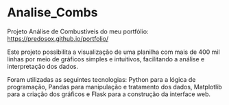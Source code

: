 # Analise_Combs
Projeto Análise de Combustíveis do meu portfólio: https://predosox.github.io/portfolio/

Este projeto possibilita a visualização de uma planilha com mais de 400 mil linhas por meio de gráficos simples e intuitivos, facilitando a análise e interpretação dos dados.

Foram utilizadas as seguintes tecnologias: Python para a lógica de programação, Pandas para manipulação e tratamento dos dados, Matplotlib para a criação dos gráficos e Flask para a construção da interface web.
